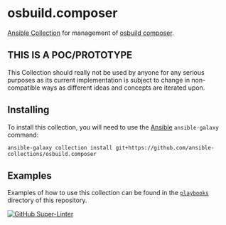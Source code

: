 # osbuild.composer

[Ansible Collection](https://docs.ansible.com/ansible/latest/user_guide/collections_using.html) for management of [osbuild composer](https://www.osbuild.org/documentation/#composer).

## THIS IS A POC/PROTOTYPE

This Collection should really not be used by anyone for any serious purposes as
its current implementation is subject to change in non-compatible ways as
different ideas and concepts are iterated upon.

## Installing

To install this collection, you will need to use the [Ansible](https://github.com/ansible/ansible) `ansible-galaxy` command:

```shell
ansible-galaxy collection install git+https://github.com/ansible-collections/osbuild.composer
```

## Examples

Examples of how to use this collection can be found in the [`playbooks`](https://github.com/maxamillion/osbuild.composer/tree/main/playbooks) directory of this repository.

[![GitHub Super-Linter](https://github.com/ansible-collections/osbuild.composer/workflows/Lint%20Code%20Base/badge.svg)](https://github.com/marketplace/actions/super-linter)
